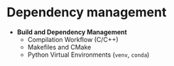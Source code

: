 # Dependency management

- **Build and Dependency Management**
  - Compilation Workflow (C/C++)
  - Makefiles and CMake
  - Python Virtual Environments (`venv`, `conda`)
